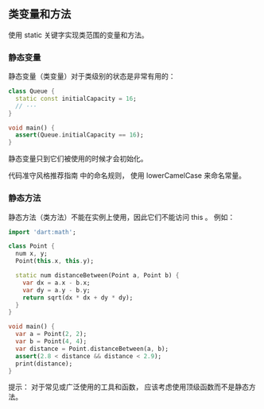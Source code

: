 ## 类变量和方法

使用 static 关键字实现类范围的变量和方法。

### 静态变量

静态变量（类变量）对于类级别的状态是非常有用的：

```dart
class Queue {
  static const initialCapacity = 16;
  // ···
}

void main() {
  assert(Queue.initialCapacity == 16);
}

```

静态变量只到它们被使用的时候才会初始化。

代码准守风格推荐指南 中的命名规则， 使用 lowerCamelCase 来命名常量。

### 静态方法

静态方法（类方法）不能在实例上使用，因此它们不能访问 this 。 例如：

```dart
import 'dart:math';

class Point {
  num x, y;
  Point(this.x, this.y);

  static num distanceBetween(Point a, Point b) {
    var dx = a.x - b.x;
    var dy = a.y - b.y;
    return sqrt(dx * dx + dy * dy);
  }
}

void main() {
  var a = Point(2, 2);
  var b = Point(4, 4);
  var distance = Point.distanceBetween(a, b);
  assert(2.8 < distance && distance < 2.9);
  print(distance);
}
```

提示： 对于常见或广泛使用的工具和函数， 应该考虑使用顶级函数而不是静态方法。






